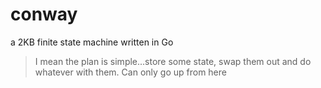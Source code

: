 # conway
a 2KB finite state machine written in Go

>I mean the plan is simple...store some state, swap them out and do whatever with them. Can only go up from here
